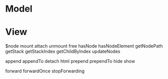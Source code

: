 # Model

# View

$node
mount
attach
unmount
free
hasNode
hasNodeElement
getNodePath
getStack
getStackIndex
getChildByIndex
updateNodes

append
appendTo
detach
html
prepend
prependTo
hide
show

forward
forwardOnce
stopForwarding